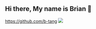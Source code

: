 ## Hi there, My name is Brian 👋 
https://github.com/b-tang
![](https://img.shields.io/badge/Github-Hi-blue[https://github.com/b-tang])

